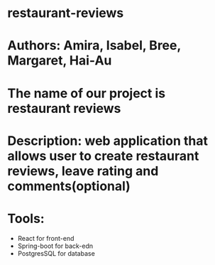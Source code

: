 # restaurant-reviews
# Authors: Amira, Isabel, Bree, Margaret, Hai-Au
# The name of our project is restaurant reviews
# Description: web application that allows user to create restaurant reviews, leave rating and comments(optional)
# Tools:
  - React for front-end
  - Spring-boot for back-edn
  - PostgresSQL for database
